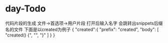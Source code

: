 # day-Todo
代码片段的生成
文件->首选项->用户片段 打开后输入名字 会跳转出snippets后缀名的文件
下面是以created为例子
{
	"created":{
		"prefix": "created",
		"body": [
				"created() {",
				"",
				"}"
		]
	}
}
